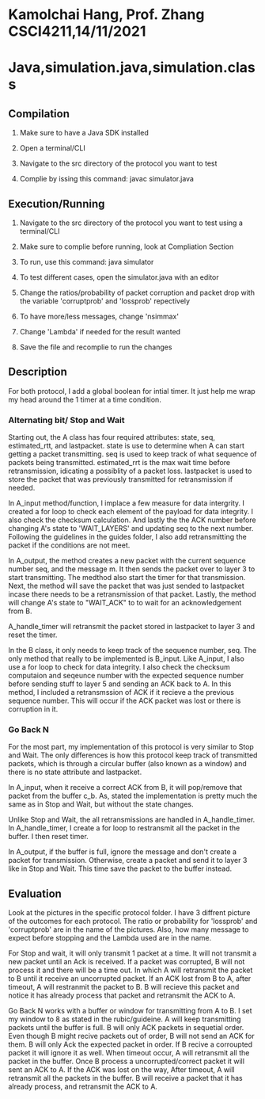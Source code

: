 
# Kamolchai Hang, Prof. Zhang CSCI4211,14/11/2021  
# Java,simulation.java,simulation.class

## Compilation

1. Make sure to have a Java SDK installed

1. Open a terminal/CLI

2. Navigate to the src directory of the protocol you want to test

3. Complie by issing this command: javac simulator.java

## Execution/Running

1. Navigate to the src directory of the protocol you want to test using a terminal/CLI

2. Make sure to complie before running, look at Compliation Section

3. To run, use this command: java simulator

4. To test different cases, open the simulator.java with an editor

5. Change the ratios/probability of packet corruption and packet drop with the variable 'corruptprob' and 'lossprob' repectively

6. To have more/less messages, change 'nsimmax'

7. Change 'Lambda' if needed for the result wanted

8. Save the file and recomplie to run the changes

## Description
For both protocol, I add a global boolean for intial timer. It just help me wrap my head around the 1 timer at a time condition.

### Alternating bit/ Stop and Wait
Starting out, the A class has four required attributes: state, seq, estimated_rtt, and lastpacket. state is use to determine when A can start getting a packet transmitting. seq is used to keep track of what sequence of packets being transmitted. estimated_rrt is the max wait time before retransmission, idicating a possiblity of a packet loss. lastpacket is used to store the packet that was previously transmitted for retransmission if needed. 

In A_input method/function, I implace a few measure for data intergrity. I created a for loop to check each element of the payload for data integrity. I also check the checksum calculation. And lastly the the ACK number before changing A's state to 'WAIT_LAYERS' and updating seq to the next number. Following the guidelines in the guides folder, I also add  retransmitting the packet if the conditions are not meet. 

In A_output, the method creates a new packet with the current sequence number seq, and the message m. It then sends the packet over to layer 3 to start transmitting. The medthod also start the timer for that transmission. Next, the method will save the packet that was just sended to lastpacket incase there needs to be a retransmission of that packet. Lastly, the method will change A's state to "WAIT_ACK" to to wait for an acknowledgement from B.

A_handle_timer will retransmit the packet stored in lastpacket to layer 3 and reset the timer.

In the B class, it only needs to keep track of the sequence number, seq. The only method that really to be implemented is B_input. Like A_input, I also use a for loop to check for data integrity. I also check the checksum computaion and seqeunce number with the expected sequence number before sending stuff to layer 5 and sending an ACK back to A. In this method, I included a retransmssion of ACK if it recieve a the previous sequence number. This will occur if the ACK packet was lost or there is corruption in it. 

### Go Back N
For the most part, my implementation of this protocol is very similar to Stop and Wait. The only differences is how this protocol keep track of transmitted packets, which is through a circular buffer (also known as a window) and there is no state attribute and lastpacket. 

In A_input, when it receive a correct ACK from B, it will pop/remove that packet from the buffer c_b. As, stated the implementation is pretty much the same as in Stop and Wait, but without the state changes.

Unlike Stop and Wait, the all retransmissions are handled in A_handle_timer. In A_handle_timer, I create a for loop to restransmit all the packet in the buffer. I then reset timer. 

In A_output, if the buffer is full, ignore the message and don't create a packet for transmission. Otherwise, create a packet and send it to layer 3 like in Stop and Wait. This time save the packet to the buffer instead.

## Evaluation
Look at the pictures in the specific protocol folder. I have 3 diffrent picture of the outcomes for each protocol. The ratio or probability for 'lossprob' and 'corruptprob' are in the name of the pictures. Also, how many message to expect before stopping and the Lambda used are in the name. 

For Stop and wait, it will only transmit 1 packet at a time. It will not transmit a new packet until an Ack is received. If a packet was corrupted, B will not process it and there will be a time out. In which A will retransmit the packet to B until it receive an uncorrupted packet. If an ACK lost from B to A, after timeout, A will restranmit the packet to B. B will recieve this packet and notice it has already process that packet and retransmit the ACK to A.

Go Back N works with a buffer or window for transmitting from A to B. I set my window to 8 as stated in the rubic/guideine. A will keep transmitting packets until the buffer is full. B will only ACK packets in sequetial order. Even though B might recive packets out of order, B will not send an ACK for them. B will only Ack the expected packet in order. If B recive a corroupted packet it will ignore it as well. When timeout occur, A will retransmit all the packet in the buffer. Once B process a uncorrupted/correct packet it will sent an ACK to A. If the ACK was lost on the way, After timeout, A will retransmit all the packets in the buffer. B will receive a packet that it has already process, and retransmit the ACK to A. 
